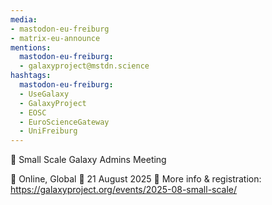```yaml
---
media:
- mastodon-eu-freiburg
- matrix-eu-announce
mentions:
  mastodon-eu-freiburg:
  - galaxyproject@mstdn.science
hashtags:
  mastodon-eu-freiburg:
  - UseGalaxy
  - GalaxyProject
  - EOSC
  - EuroScienceGateway
  - UniFreiburg
---
```

📣 Small Scale Galaxy Admins Meeting

📍 Online, Global
📅 21 August 2025
🔗 More info & registration: https://galaxyproject.org/events/2025-08-small-scale/